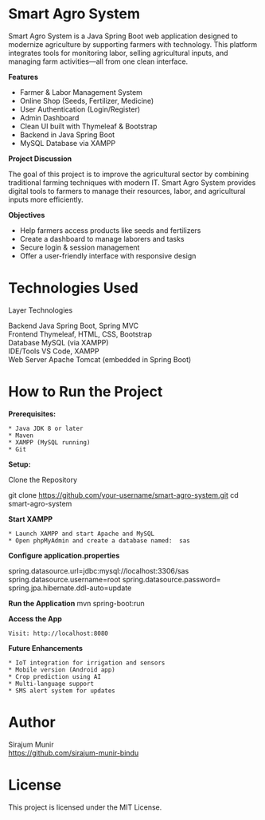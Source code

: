 
# Smart Agro System

Smart Agro System is a Java Spring Boot web application designed to modernize agriculture by supporting farmers with technology. This platform integrates tools for monitoring labor, selling agricultural inputs, and managing farm activities—all from one clean interface.


<b>Features</b>

* Farmer & Labor Management System
* Online Shop (Seeds, Fertilizer, Medicine)
* User Authentication (Login/Register)
* Admin Dashboard
* Clean UI built with Thymeleaf & Bootstrap
* Backend in Java Spring Boot
* MySQL Database via XAMPP


<b>Project Discussion</b>

The goal of this project is to improve the agricultural sector by combining traditional farming techniques with modern IT. Smart Agro System provides digital tools to farmers to manage their resources, labor, and agricultural inputs more efficiently.


<b>Objectives</b>

* Help farmers access products like seeds and fertilizers
* Create a dashboard to manage laborers and tasks
* Secure login & session management
* Offer a user-friendly interface with responsive design


# Technologies Used

 Layer	                 Technologies<br>

Backend	           Java Spring Boot, Spring MVC<br>
Frontend	          Thymeleaf, HTML, CSS, Bootstrap<br>
Database	          MySQL (via XAMPP)<br>
IDE/Tools	         VS Code, XAMPP<br>
Web Server	        Apache Tomcat (embedded in Spring Boot)<br>


# How to Run the Project

<b>Prerequisites:</b>

    * Java JDK 8 or later
    * Maven
    * XAMPP (MySQL running)
    * Git

<b>Setup:</b>

Clone the Repository

git clone https://github.com/your-username/smart-agro-system.git
cd smart-agro-system

<b>Start XAMPP</b>

    * Launch XAMPP and start Apache and MySQL
    * Open phpMyAdmin and create a database named:  sas

<b>Configure application.properties</b>

spring.datasource.url=jdbc:mysql://localhost:3306/sas
spring.datasource.username=root
spring.datasource.password=
spring.jpa.hibernate.ddl-auto=update

<b>Run the Application</b>
     mvn spring-boot:run

<b>Access the App</b>

    Visit: http://localhost:8080


<b>Future Enhancements</b>

    * IoT integration for irrigation and sensors
    * Mobile version (Android app)
    * Crop prediction using AI
    * Multi-language support
    * SMS alert system for updates


# Author

Sirajum Munir<br>
https://github.com/sirajum-munir-bindu


# License

This project is licensed under the MIT License. 


